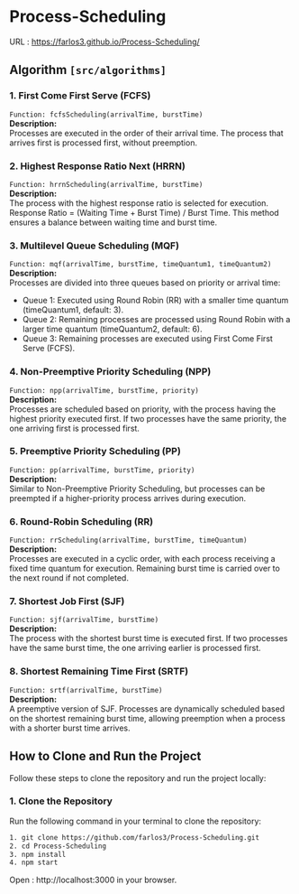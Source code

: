 # Process-Scheduling

URL : https://farlos3.github.io/Process-Scheduling/

## Algorithm ```[src/algorithms]```
### 1. First Come First Serve (FCFS)
```Function: fcfsScheduling(arrivalTime, burstTime)```<br>
**Description:** <br>
Processes are executed in the order of their arrival time. The process that arrives first is processed first, without preemption.

### 2. Highest Response Ratio Next (HRRN)
```Function: hrrnScheduling(arrivalTime, burstTime)```<br>
**Description:** <br>
The process with the highest response ratio is selected for execution.
Response Ratio = (Waiting Time + Burst Time) / Burst Time.
This method ensures a balance between waiting time and burst time.

### 3. Multilevel Queue Scheduling (MQF)
```Function: mqf(arrivalTime, burstTime, timeQuantum1, timeQuantum2)```<br>
**Description:** <br>
Processes are divided into three queues based on priority or arrival time:

- Queue 1: Executed using Round Robin (RR) with a smaller time quantum (timeQuantum1, default: 3).
- Queue 2: Remaining processes are processed using Round Robin with a larger time quantum (timeQuantum2, default: 6).
- Queue 3: Remaining processes are executed using First Come First Serve (FCFS).

### 4. Non-Preemptive Priority Scheduling (NPP)
```Function: npp(arrivalTime, burstTime, priority)```<br>
**Description:** <br>
Processes are scheduled based on priority, with the process having the highest priority executed first. If two processes have the same priority, the one arriving first is processed first.

### 5. Preemptive Priority Scheduling (PP)
```Function: pp(arrivalTime, burstTime, priority)```<br>
**Description:** <br>
Similar to Non-Preemptive Priority Scheduling, but processes can be preempted if a higher-priority process arrives during execution.

### 6. Round-Robin Scheduling (RR)
```Function: rrScheduling(arrivalTime, burstTime, timeQuantum)```<br>
**Description:** <br>
Processes are executed in a cyclic order, with each process receiving a fixed time quantum for execution. Remaining burst time is carried over to the next round if not completed.

### 7. Shortest Job First (SJF)
```Function: sjf(arrivalTime, burstTime)```<br>
**Description:** <br>
The process with the shortest burst time is executed first. If two processes have the same burst time, the one arriving earlier is processed first.

### 8. Shortest Remaining Time First (SRTF)
```Function: srtf(arrivalTime, burstTime)```<br>
**Description:** <br>
A preemptive version of SJF. Processes are dynamically scheduled based on the shortest remaining burst time, allowing preemption when a process with a shorter burst time arrives.

## **How to Clone and Run the Project**

Follow these steps to clone the repository and run the project locally:

### **1. Clone the Repository**
Run the following command in your terminal to clone the repository:
```bash
1. git clone https://github.com/farlos3/Process-Scheduling.git
2. cd Process-Scheduling
3. npm install
4. npm start
```
Open : http://localhost:3000 in your browser.
